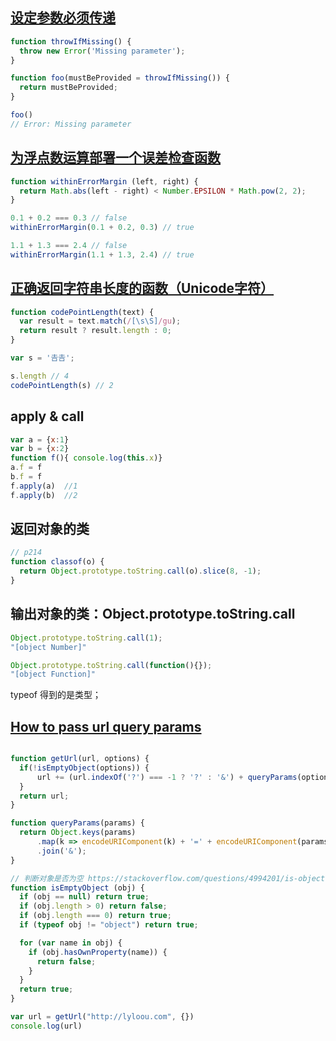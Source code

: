 ## [设定参数必须传递](http://es6.ruanyifeng.com/#docs/function#应用)
```js
function throwIfMissing() {
  throw new Error('Missing parameter');
}

function foo(mustBeProvided = throwIfMissing()) {
  return mustBeProvided;
}

foo()
// Error: Missing parameter
```


## [为浮点数运算部署一个误差检查函数](http://es6.ruanyifeng.com/#docs/number#Number-EPSILON)
```js
function withinErrorMargin (left, right) {
  return Math.abs(left - right) < Number.EPSILON * Math.pow(2, 2);
}

0.1 + 0.2 === 0.3 // false
withinErrorMargin(0.1 + 0.2, 0.3) // true

1.1 + 1.3 === 2.4 // false
withinErrorMargin(1.1 + 1.3, 2.4) // true
```

## [正确返回字符串长度的函数（Unicode字符）](http://es6.ruanyifeng.com/#docs/regex#u-修饰符)
```js
function codePointLength(text) {
  var result = text.match(/[\s\S]/gu);
  return result ? result.length : 0;
}

var s = '𠮷𠮷';

s.length // 4
codePointLength(s) // 2
```

## apply & call
```js
var a = {x:1}
var b = {x:2}
function f(){ console.log(this.x)}
a.f = f
b.f = f
f.apply(a)  //1
f.apply(b)  //2
```

## 返回对象的类
```js
// p214
function classof(o) {
  return Object.prototype.toString.call(o).slice(8, -1);
}
```

## 输出对象的类：Object.prototype.toString.call
```js
Object.prototype.toString.call(1);
"[object Number]"

Object.prototype.toString.call(function(){});
"[object Function]"
```
typeof 得到的是类型；


## [How to pass url query params](https://github.com/github/fetch/issues/256)
```js

function getUrl(url, options) {
  if(!isEmptyObject(options)) {
      url += (url.indexOf('?') === -1 ? '?' : '&') + queryParams(options);
  }
  return url;
}

function queryParams(params) {
  return Object.keys(params)
      .map(k => encodeURIComponent(k) + '=' + encodeURIComponent(params[k]))
      .join('&');
}

// 判断对象是否为空 https://stackoverflow.com/questions/4994201/is-object-empty
function isEmptyObject (obj) {
  if (obj == null) return true;
  if (obj.length > 0) return false;
  if (obj.length === 0) return true;
  if (typeof obj != "object") return true;

  for (var name in obj) {
    if (obj.hasOwnProperty(name)) {
      return false;
    }
  }
  return true;
}

var url = getUrl("http://lyloou.com", {})
console.log(url)
```

